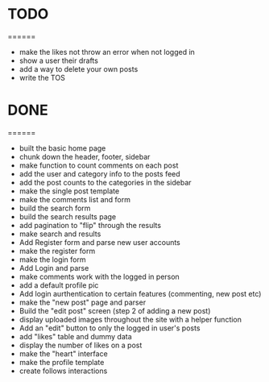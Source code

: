 # TODO
======
* make the likes not throw an error when not logged in
* show a user their drafts
* add a way to delete your own posts
* write the TOS

# DONE
======
* built the basic home page
* chunk down the header, footer, sidebar
* make function to count comments on each post
* add the user and category info to the posts feed
* add the post counts to the categories in the sidebar
* make the single post template
* make the comments list and form
* build the search form
* build the search results page
* add pagination to "flip" through the results
* make search and results
* Add Register form and parse new user accounts
* make the register form
* make the login form
* Add Login and parse
* make comments work with the logged in person
* add a default profile pic
* Add login aurthentication to certain features (commenting, new post etc)
* make the "new post" page and parser
* Build the "edit post" screen (step 2 of adding a new post)
* display uploaded images throughout the site with a helper function
* Add an "edit" button to only  the logged in user's posts
* add "likes" table and dummy data
* display the number of likes on a post
* make the "heart" interface
* make the profile template
* create follows interactions